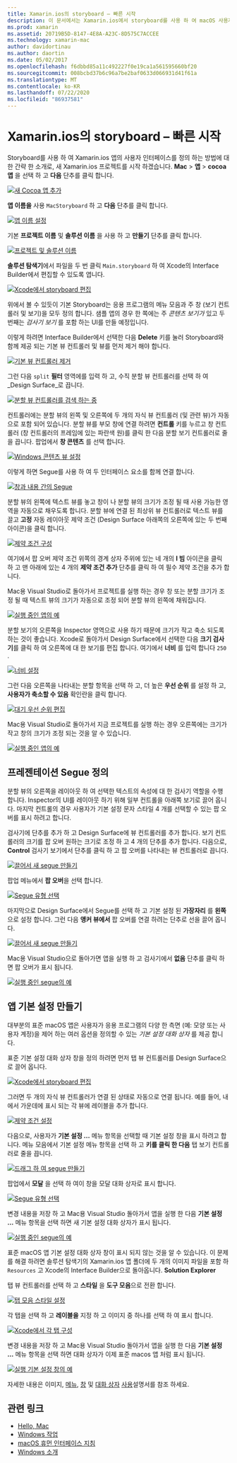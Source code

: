 ```yaml
---
title: Xamarin.ios의 storyboard – 빠른 시작
description: 이 문서에서는 Xamarin.ios에서 storyboard를 사용 하 여 macOS 사용자 인터페이스를 작성 하는 빠른 시작 소개를 제공 합니다. Segue을 만들고 기본 설정 창을 만드는 방법을 설명 합니다.
ms.prod: xamarin
ms.assetid: 20719B5D-8147-4E8A-A23C-8D575C7ACCEE
ms.technology: xamarin-mac
author: davidortinau
ms.author: daortin
ms.date: 05/02/2017
ms.openlocfilehash: f6dbbd85a11c492227f0e19ca1a561595660bf20
ms.sourcegitcommit: 008bcbd37b6c96a7be2baf0633d066931d41f61a
ms.translationtype: MT
ms.contentlocale: ko-KR
ms.lasthandoff: 07/22/2020
ms.locfileid: "86937581"
---
```

# <a name="storyboards-in-xamarinmac-quick-start"></a>Xamarin.ios의 storyboard – 빠른 시작

Storyboard를 사용 하 여 Xamarin.ios 앱의 사용자 인터페이스를 정의 하는 방법에 대 한 간략 한 소개로, 새 Xamarin.ios 프로젝트를 시작 하겠습니다. **Mac**  >  **앱**  >  **cocoa 앱** 을 선택 하 고 **다음** 단추를 클릭 합니다.

[![새 Cocoa 앱 추가](quickstart-images/qs01.png)](quickstart-images/qs01.png#lightbox)

**앱 이름을** 사용 `MacStoryboard` 하 고 **다음** 단추를 클릭 합니다.

[![앱 이름 설정](quickstart-images/qs02.png)](quickstart-images/qs02.png#lightbox)

기본 **프로젝트 이름** 및 **솔루션 이름** 을 사용 하 고 **만들기** 단추를 클릭 합니다.

[![프로젝트 및 솔루션 이름](quickstart-images/qs03.png)](quickstart-images/qs03.png#lightbox)

**솔루션 탐색기**에서 파일을 두 번 클릭 `Main.storyboard` 하 여 Xcode의 Interface Builder에서 편집할 수 있도록 엽니다.

[![Xcode에서 storyboard 편집](quickstart-images/qs04.png)](quickstart-images/qs04.png#lightbox)

위에서 볼 수 있듯이 기본 Storyboard는 응용 프로그램의 메뉴 모음과 주 창 (보기 컨트롤러 및 보기)을 모두 정의 합니다. 샘플 앱의 경우 한 쪽에는 주 _콘텐츠 보기가_ 있고 두 번째는 _검사기 보기_ 를 포함 하는 UI를 만들 예정입니다.

이렇게 하려면 Interface Builder에서 선택한 다음 **Delete** 키를 눌러 Storyboard와 함께 제공 되는 기본 뷰 컨트롤러 및 뷰를 먼저 제거 해야 합니다.

[![기본 뷰 컨트롤러 제거](quickstart-images/qs05.png)](quickstart-images/qs05.png#lightbox)

그런 다음 `split` **필터** 영역에를 입력 하 고, 수직 분할 뷰 컨트롤러를 선택 하 여 _Design Surface_로 끕니다.

[![분할 뷰 컨트롤러를 검색 하는 중](quickstart-images/qs06.png)](quickstart-images/qs06.png#lightbox)

컨트롤러에는 분할 뷰의 왼쪽 및 오른쪽에 두 개의 자식 뷰 컨트롤러 (및 관련 뷰)가 자동으로 포함 되어 있습니다. 분할 뷰를 부모 창에 연결 하려면 **컨트롤** 키를 누르고 창 컨트롤러 (창 컨트롤러의 프레임에 있는 파란색 원)를 클릭 한 다음 분할 보기 컨트롤러로 줄을 끕니다. 팝업에서 **창 콘텐츠** 를 선택 합니다.

[![Windows 콘텐츠 뷰 설정](quickstart-images/qs07.png)](quickstart-images/qs07.png#lightbox)

이렇게 하면 Segue를 사용 하 여 두 인터페이스 요소를 함께 연결 합니다.

[![창과 내용 간의 Segue](quickstart-images/qs08.png)](quickstart-images/qs08.png#lightbox)

분할 뷰의 왼쪽에 텍스트 뷰를 놓고 창이 나 분할 뷰의 크기가 조정 될 때 사용 가능한 영역을 자동으로 채우도록 합니다. 분할 뷰에 연결 된 최상위 뷰 컨트롤러로 텍스트 뷰를 끌고 **고정** 자동 레이아웃 제약 조건 (Design Surface 아래쪽의 오른쪽에 있는 두 번째 아이콘)을 클릭 합니다.

[![제약 조건 구성](quickstart-images/qs09.png)](quickstart-images/qs09.png#lightbox)

여기에서 팝 오버 제약 조건 위쪽의 경계 상자 주위에 있는 네 개의 **I 빔** 아이콘을 클릭 하 고 맨 아래에 있는 4 개의 **제약 조건 추가** 단추를 클릭 하 여 필수 제약 조건을 추가 합니다.

Mac용 Visual Studio로 돌아가서 프로젝트를 실행 하는 경우 창 또는 분할 크기가 조정 될 때 텍스트 뷰의 크기가 자동으로 조정 되어 분할 뷰의 왼쪽에 채워집니다.

[![실행 중인 앱의 예](quickstart-images/qs10.png)](quickstart-images/qs10.png#lightbox)

분할 보기의 오른쪽을 Inspector 영역으로 사용 하기 때문에 크기가 작고 축소 되도록 하는 것이 좋습니다. Xcode로 돌아가서 Design Surface에서 선택한 다음 **크기 검사기**를 클릭 하 여 오른쪽에 대 한 보기를 편집 합니다. 여기에서 **너비** 를 입력 합니다 `250` .

[![너비 설정](quickstart-images/qs11.png)](quickstart-images/qs11.png#lightbox)

그런 다음 오른쪽을 나타내는 분할 항목을 선택 하 고, 더 높은 **우선 순위** 를 설정 하 고, **사용자가 축소할 수 있음** 확인란을 클릭 합니다.

[![대기 우선 순위 편집](quickstart-images/qs12.png)](quickstart-images/qs12.png#lightbox)

Mac용 Visual Studio로 돌아가서 지금 프로젝트를 실행 하는 경우 오른쪽에는 크기가 작고 창의 크기가 조정 되는 것을 알 수 있습니다.

[![실행 중인 앱의 예](quickstart-images/qs13.png)](quickstart-images/qs13.png#lightbox)

<a name="Defining-a-Presentation-Segue"></a>

## <a name="defining-a-presentation-segue"></a>프레젠테이션 Segue 정의

분할 뷰의 오른쪽을 레이아웃 하 여 선택한 텍스트의 속성에 대 한 검사기 역할을 수행 합니다. Inspector의 UI를 레이아웃 하기 위해 일부 컨트롤을 아래쪽 보기로 끌어 옵니다. 마지막 컨트롤의 경우 사용자가 기본 설정 문자 스타일 4 개를 선택할 수 있는 팝 오버를 표시 하려고 합니다.

검사기에 단추를 추가 하 고 Design Surface에 뷰 컨트롤러를 추가 합니다. 보기 컨트롤러의 크기를 팝 오버 원하는 크기로 조정 하 고 4 개의 단추를 추가 합니다. 다음으로, **Control** 검사기 보기에서 단추를 클릭 하 고 팝 오버를 나타내는 뷰 컨트롤러로 끕니다.

[![끌어서 새 segue 만들기](quickstart-images/qs14.png)](quickstart-images/qs14.png#lightbox)

팝업 메뉴에서 **팝 오버**을 선택 합니다. 

[![Segue 유형 선택](quickstart-images/qs15.png)](quickstart-images/qs15.png#lightbox)

마지막으로 Design Surface에서 Segue를 선택 하 고 기본 설정 된 **가장자리** 를 **왼쪽**으로 설정 합니다. 그런 다음 **앵커 뷰에서** 팝 오버를 연결 하려는 단추로 선을 끌어 옵니다.

[![끌어서 새 segue 만들기](quickstart-images/qs16.png)](quickstart-images/qs16.png#lightbox)

Mac용 Visual Studio으로 돌아가면 앱을 실행 하 고 검사기에서 **없음** 단추를 클릭 하면 팝 오버가 표시 됩니다.

[![실행 중인 segue의 예](quickstart-images/qs17.png)](quickstart-images/qs17.png#lightbox)

<a name="Creating-App-Preferences"></a>

## <a name="creating-app-preferences"></a>앱 기본 설정 만들기

대부분의 표준 macOS 앱은 사용자가 응용 프로그램의 다양 한 측면 (예: 모양 또는 사용자 계정)을 제어 하는 여러 옵션을 정의할 수 있는 _기본 설정 대화 상자_ 를 제공 합니다.

표준 기본 설정 대화 상자 창을 정의 하려면 먼저 탭 뷰 컨트롤러를 Design Surface으로 끌어 옵니다.

[![Xcode에서 storyboard 편집](quickstart-images/qs18.png)](quickstart-images/qs18.png#lightbox)

그러면 두 개의 자식 뷰 컨트롤러가 연결 된 상태로 자동으로 연결 됩니다. 예를 들어, 내에서 가운데에 표시 되는 각 뷰에 레이블을 추가 합니다.

[![제약 조건 설정](quickstart-images/qs19.png)](quickstart-images/qs19.png#lightbox)

다음으로, 사용자가 **기본 설정 ...** 메뉴 항목을 선택할 때 기본 설정 창을 표시 하려고 합니다. 메뉴 모음에서 기본 설정 메뉴 항목을 선택 하 고 **키를 클릭 한 다음** 탭 보기 컨트롤러로 줄을 끕니다.

[![드래그 하 여 segue 만들기](quickstart-images/qs20.png)](quickstart-images/qs20.png#lightbox)

팝업에서 **모달** 을 선택 하 여이 창을 모달 대화 상자로 표시 합니다.

[![Segue 유형 선택](quickstart-images/qs21.png)](quickstart-images/qs21.png#lightbox)

변경 내용을 저장 하 고 Mac용 Visual Studio 돌아가서 앱을 실행 한 다음 **기본 설정 ...** 메뉴 항목을 선택 하면 새 기본 설정 대화 상자가 표시 됩니다.

[![실행 중인 segue의 예](quickstart-images/qs22.png)](quickstart-images/qs22.png#lightbox)

표준 macOS 앱 기본 설정 대화 상자 창이 표시 되지 않는 것을 알 수 있습니다. 이 문제를 해결 하려면 솔루션 탐색기의 Xamarin.ios 앱 폴더에 두 개의 이미지 파일을 포함 하 `Resources` 고 Xcode의 Interface Builder으로 돌아옵니다. **Solution Explorer**

탭 뷰 컨트롤러를 선택 하 고 **스타일** 을 **도구 모음**으로 전환 합니다. 

[![탭 모음 스타일 설정](quickstart-images/qs23.png)](quickstart-images/qs23.png#lightbox)

각 탭을 선택 하 고 **레이블을** 지정 하 고 이미지 중 하나를 선택 하 여 표시 합니다.

[![Xcode에서 각 탭 구성](quickstart-images/qs24.png)](quickstart-images/qs24.png#lightbox)

변경 내용을 저장 하 고 Mac용 Visual Studio 돌아가서 앱을 실행 한 다음 **기본 설정 ...** 메뉴 항목을 선택 하면 대화 상자가 이제 표준 macos 앱 처럼 표시 됩니다.

[![실행 기본 설정 창의 예](quickstart-images/qs25.png)](quickstart-images/qs25.png#lightbox)

자세한 내용은 이미지, [메뉴](~/mac/user-interface/menu.md), [창](~/mac/user-interface/window.md) 및 [대화 상자](~/mac/user-interface/dialog.md) [사용](~/mac/app-fundamentals/image.md)설명서를 참조 하세요.

## <a name="related-links"></a>관련 링크

- [Hello, Mac](~/mac/get-started/hello-mac.md)
- [Windows 작업](~/mac/user-interface/window.md)
- [macOS 휴먼 인터페이스 지침](https://developer.apple.com/design/human-interface-guidelines/macos/overview/themes/)
- [Windows 소개](https://developer.apple.com/library/mac/documentation/Cocoa/Conceptual/WinPanel/Introduction.html#//apple_ref/doc/uid/10000031-SW1)

